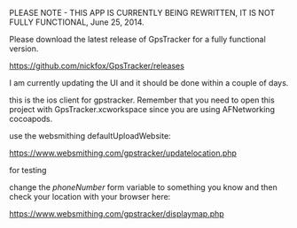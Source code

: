 PLEASE NOTE - THIS APP IS CURRENTLY BEING REWRITTEN, IT IS NOT FULLY FUNCTIONAL, June 25, 2014.

Please download the latest release of GpsTracker for a fully functional version.

https://github.com/nickfox/GpsTracker/releases

I am currently updating the UI and it should be done within a couple of days.

this is the ios client for gpstracker. Remember that you need to open this project with GpsTracker.xcworkspace since you are using AFNetworking cocoapods.

use the websmithing defaultUploadWebsite:

https://www.websmithing.com/gpstracker/updatelocation.php

for testing 

change the *phoneNumber* form variable to something you know and then check your location with your browser here: 
 
https://www.websmithing.com/gpstracker/displaymap.php
